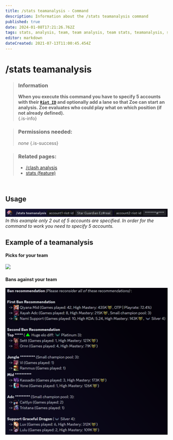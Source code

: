 ```yaml
---
title: /stats teamanalysis - Command
description: Information about the /stats teamanalysis command
published: true
date: 2024-01-08T17:21:26.762Z
tags: stats, analysis, team, team analysis, team stats, teamanalysis, stats teamanalysis
editor: markdown
dateCreated: 2021-07-13T11:00:45.454Z
---
```


# /stats teamanalysis

>### Information
>**When you execute this command you have to specify 5 accounts with their [`Riot ID`](/en/terms/riotid) and optionally add a lane so that Zoe can start an analysis. Zoe evaluates who could play what on which position (if not already defined).** <br>
>{.is-info}

>### Permissions needed:
> *none*
>{.is-success}

>### Related pages:
>- [/clash analysis](/en/commands/clash/analysis)
>- [stats (feature)](/en/commands/stats)

<br>

## Usage
![](/en_/en_stats_teamanalysis_riotid.png)
*In this example only 2 out of 5 accounts are specified. In order for the command to work you need to specify 5 accounts.*
<br>

##   Example of a teamanalysis
#### Picks for your team
![](/en_/en_stats_teamanalysis_picks.png)
<br>

#### Bans against your team
![](/en_/en_stats_teamanalysis_bans.png)


